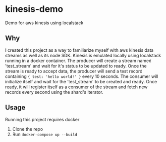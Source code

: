 # kinesis-demo
Demo for aws kinesis using localstack


## Why
I created this project as a way to familiarize myself with aws kinesis data streams as well as its node SDK. Kinesis is emulated locally using localstack running in a docker container.
The producer will create a stream named 'test_stream' and wait for it's status to be updated to ready. Once the stream is ready to accept data, the producer will send a test record containing
`{ test: 'hello world!' }` every 10 seconds. The consumer will initialize itself and wait for the 'test_stream' to be created and ready. Once ready, it will register itself as a consumer of
the stream and fetch new records every second using the shard's iterator.

## Usage
Running this project requires docker

1. Clone the repo
2. Run `docker-compose up --build`
